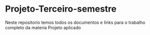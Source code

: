 # Projeto-Terceiro-semestre 

Neste repositorio temos todos os documentos e links para o trabalho completo da materia Projeto aplicado 
